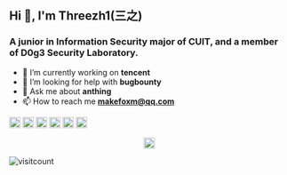 <h2>Hi 👋, I'm Threezh1(三之)</h1>
<h3>A junior in Information Security major of CUIT, and a member of D0g3 Security Laboratory.</h3>

- 🔭 I’m currently working on **tencent**
- 🤔 I’m looking for help with **bugbounty**
- 💬 Ask me about **anthing**
- 📫 How to reach me **makefoxm@qq.com**

<p align="left"><img src="https://devicons.github.io/devicon/devicon.git/icons/html5/html5-original-wordmark.svg" alt="html5" width="20" height="20"/> <img src="https://devicons.github.io/devicon/devicon.git/icons/javascript/javascript-original.svg" alt="javascript" width="20" height="20"/> <img src="https://devicons.github.io/devicon/devicon.git/icons/mongodb/mongodb-original-wordmark.svg" alt="mongodb" width="20" height="20"/> <img src="https://devicons.github.io/devicon/devicon.git/icons/mysql/mysql-original-wordmark.svg" alt="mysql" width="20" height="20"/> <img src="https://devicons.github.io/devicon/devicon.git/icons/php/php-original.svg" alt="php" width="20" height="20"/> <img src="https://devicons.github.io/devicon/devicon.git/icons/python/python-original-wordmark.svg" alt="python" width="20" height="20"/></p><p align="center">
<a href="https://twitter.com/threezh1" target="blank"><img align="center" src="https://cdn.jsdelivr.net/npm/simple-icons@3.0.1/icons/twitter.svg" alt="threezh1" height="20" width="20" /></a>
</p>

![visitcount](https://profile-counter.glitch.me/Threezh1/count.svg)